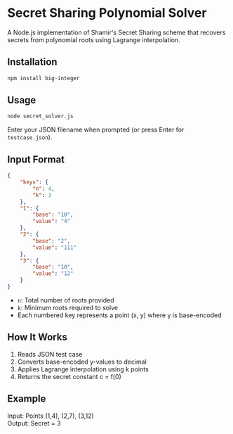 # Secret Sharing Polynomial Solver

A Node.js implementation of Shamir's Secret Sharing scheme that recovers secrets from polynomial roots using Lagrange interpolation.

## Installation

```bash
npm install big-integer
```

## Usage

```bash
node secret_solver.js
```

Enter your JSON filename when prompted (or press Enter for `testcase.json`).

## Input Format

```json
{
    "keys": {
        "n": 4,
        "k": 3
    },
    "1": {
        "base": "10",
        "value": "4"
    },
    "2": {
        "base": "2", 
        "value": "111"
    },
    "3": {
        "base": "10",
        "value": "12"
    }
}
```

- `n`: Total number of roots provided
- `k`: Minimum roots required to solve
- Each numbered key represents a point (x, y) where y is base-encoded

## How It Works

1. Reads JSON test case
2. Converts base-encoded y-values to decimal
3. Applies Lagrange interpolation using k points
4. Returns the secret constant c = f(0)

## Example

Input: Points (1,4), (2,7), (3,12)  
Output: Secret = 3
